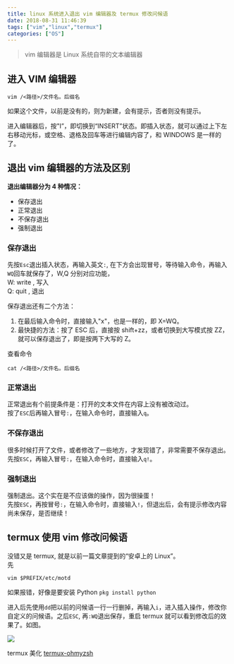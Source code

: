 ```yaml
---
title: linux 系统进入退出 vim 编辑器及 termux 修改问候语
date: 2018-08-31 11:46:39
tags: ["vim","linux","termux"]
categories: ["OS"]
---
```


> vim 编辑器是 Linux 系统自带的文本编辑器

## 进入 VIM 编辑器
```
vim /<路径>/文件名。后缀名
```
如果这个文件，以前是没有的，则为新建，会有提示，否者则没有提示。

 进入编辑器后，按"I”，即切换到“INSERT”状态。即插入状态，就可以通过上下左右移动光标，或空格、退格及回车等进行编辑内容了，和 WINDOWS 是一样的了。

## 退出 vim 编辑器的方法及区别

**退出编辑器分为 4 种情况：**
* 保存退出
* 正常退出
* 不保存退出
* 强制退出

### 保存退出
先按`Esc`退出插入状态，再输入英文`:`, 在下方会出现冒号，等待输入命令，再输入`WQ`回车就保存了，W,Q 分别对应功能，  
W: write , 写入  
Q: quit , 退出  

保存退出还有二个方法：  
1. 在最后输入命令时，直接输入"x"，也是一样的，即 X=WQ。
2. 最快捷的方法：按了 ESC 后，直接按 shift+zz，或者切换到大写模式按 ZZ，就可以保存退出了，即是按两下大写的 Z。

查看命令
```
cat /<路径>/文件名。后缀名
```
### 正常退出
正常退出有个前提条件是：打开的文本文件在内容上没有被改动过。  
按了`ESC`后再输入冒号`:`，在输入命令时，直接输入`q`。  

### 不保存退出
很多时候打开了文件，或者修改了一些地方，才发现错了，非常需要不保存退出。  
先按`ESC`，再输入冒号`:`，在输入命令时，直接输入`q!`。

### 强制退出
强制退出。这个实在是不应该做的操作，因为很操蛋！  
先按`ESC`，再按冒号`:`，在输入命令时，直接输入`!`，但退出后，会有提示修改内容尚未保存，是否继续！

## termux 使用 vim 修改问候语

没错又是 termux, 就是以前一篇文章提到的“安卓上的 Linux”。  
先
```
vim $PREFIX/etc/motd
```
如果报错，好像是要安装 Python `pkg install python`  

进入后先使用`dd`把以前的问候语一行一行删掉，再输入`i`，进入插入操作，修改你自定义的问候语。之后`ESC`, 再`:WQ`退出保存，重启 termux 就可以看到修改后的效果了。如图。  

![](images/1.png)

termux 美化 [termux-ohmyzsh](https://github.com/Cabbagec/termux-ohmyzsh)
